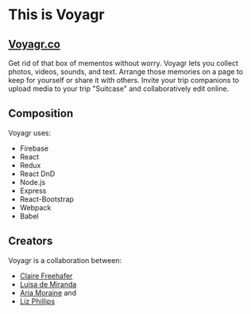 # This is Voyagr

## [Voyagr.co](http://voyagr.co)
Get rid of that box of mementos without worry. Voyagr lets you collect photos, videos, sounds, and text. Arrange those memories on a page to keep for yourself or share it with others. Invite your trip companions to upload media to your trip "Suitcase" and collaboratively edit online.

## Composition
Voyagr uses:
* Firebase
* React
* Redux
* React DnD
* Node.js
* Express
* React-Bootstrap
* Webpack
* Babel


## Creators
Voyagr is a collaboration between:
* [Claire Freehafer](https://github.com/clairefreehafer)
* [Luisa de Miranda](https://github.com/luisamiranda)
* [Aria Moraine](https://github.com/ariamoraine) and
* [Liz Phillips](https://github.com/illuminatedspace)

